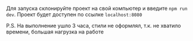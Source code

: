 Для запуска склонируйте проект на свой компьютер и введите `npm run dev`. Проект будет доступен по ссылке `localhost:8080`

P.S. На выполнение ушло 3 часа, стили не оформлял, т.к. не хватило времени, большая нагрузка на работе
